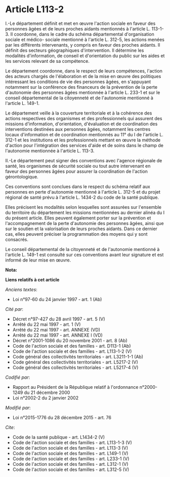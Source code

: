 # Article L113-2

I.-Le département définit et met en œuvre l'action sociale en faveur des personnes âgées et de leurs proches aidants
mentionnés à l'article L. 113-1-3. Il coordonne, dans le cadre du schéma départemental d'organisation sociale et médico-
sociale mentionné à l'article L. 312-5, les actions menées par les différents intervenants, y compris en faveur des proches
aidants. Il définit des secteurs géographiques d'intervention. Il détermine les modalités d'information, de conseil et
d'orientation du public sur les aides et les services relevant de sa compétence. 

Le département coordonne, dans le respect de leurs compétences, l'action des acteurs chargés de l'élaboration et de la mise
en œuvre des politiques intéressant les conditions de vie des personnes âgées, en s'appuyant notamment sur la conférence des
financeurs de la prévention de la perte d'autonomie des personnes âgées mentionnée à l'article L. 233-1 et sur le conseil
départemental de la citoyenneté et de l'autonomie mentionné à l'article L. 149-1. 

Le département veille à la couverture territoriale et à la cohérence des actions respectives des organismes et des
professionnels qui assurent des missions d'information, d'orientation, d'évaluation et de coordination des interventions
destinées aux personnes âgées, notamment les centres locaux d'information et de coordination mentionnés au 11° du I de
l'article L. 312-1 et les institutions et les professionnels mettant en œuvre la méthode d'action pour l'intégration des
services d'aide et de soins dans le champ de l'autonomie mentionnée à l'article L. 113-3. 

II.-Le département peut signer des conventions avec l'agence régionale de santé, les organismes de sécurité sociale ou tout
autre intervenant en faveur des personnes âgées pour assurer la coordination de l'action gérontologique. 

Ces conventions sont conclues dans le respect du schéma relatif aux personnes en perte d'autonomie mentionné à l'article L.
312-5 et du projet régional de santé prévu à l'article L. 1434-2 du code de la santé publique. 

Elles précisent les modalités selon lesquelles sont assurées sur l'ensemble du territoire du département les missions
mentionnées au dernier alinéa du I du présent article. Elles peuvent également porter sur la prévention et l'accompagnement
de la perte d'autonomie des personnes âgées, ainsi que sur le soutien et la valorisation de leurs proches aidants. Dans ce
dernier cas, elles peuvent préciser la programmation des moyens qui y sont consacrés. 

Le conseil départemental de la citoyenneté et de l'autonomie mentionné à l'article L. 149-1 est consulté sur ces conventions
avant leur signature et est informé de leur mise en œuvre.

**Nota:**



**Liens relatifs à cet article**

_Anciens textes_:

  - Loi n°97-60 du 24 janvier 1997 - art. 1 (Ab)

_Cité par_:

  - Décret n°97-427 du 28 avril 1997 - art. 5 (V)
  - Arrêté du 22 mai 1997 - art. 1 (V)
  - Arrêté du 22 mai 1997 - art. ANNEXE (VD)
  - Arrêté du 22 mai 1997 - art. ANNEXE I (VD)
  - Décret n°2001-1086 du 20 novembre 2001 - art. 8 (Ab)
  - Code de l'action sociale et des familles - art. D113-1 (Ab)
  - Code de l'action sociale et des familles - art. L113-1-2 (V)
  - Code général des collectivités territoriales - art. L3211-1-1 (Ab)
  - Code général des collectivités territoriales - art. L5217-2 (V)
  - Code général des collectivités territoriales - art. L5217-4 (V)

_Codifié par_:

  - Rapport au Président de la République relatif à l'ordonnance n°2000-1249 du 21 décembre 2000
  - Loi n°2002-2 du 2 janvier 2002

_Modifié par_:

  - Loi n°2015-1776 du 28 décembre 2015 - art. 76

_Cite_:

  - Code de la santé publique - art. L1434-2 (V)
  - Code de l'action sociale et des familles - art. L113-1-3 (V)
  - Code de l'action sociale et des familles - art. L113-3 (V)
  - Code de l'action sociale et des familles - art. L149-1 (V)
  - Code de l'action sociale et des familles - art. L233-1 (V)
  - Code de l'action sociale et des familles - art. L312-1 (V)
  - Code de l'action sociale et des familles - art. L312-5 (V)
